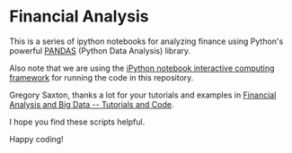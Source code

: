 # Financial Analysis
This is a series of ipython notebooks for analyzing finance using Python's powerful <a href="http://pandas.pydata.org/" target=_blank>PANDAS</a> (Python Data Analysis) library. 

Also note that we are using the <a href="http://ipython.org/notebook.html" target=_blank>iPython notebook interactive computing framework</a> for running the code in this repository. 

Gregory Saxton, thanks a lot for your tutorials and examples in <a href="https://github.com/gdsaxton/Financial-Analysis-using-Python" target=_blank>Financial Analysis and Big Data -- Tutorials and Code</a>.

I hope you find these scripts helpful.

Happy coding!


